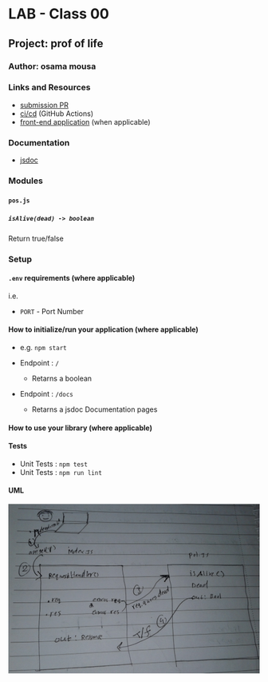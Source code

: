 # LAB - Class 00

## Project: prof of life

### Author: osama mousa

### Links and Resources

- [submission PR](https://github.com/401-advanced-javascript-osama/lab-00/pull/1)
- [ci/cd](https://travis-ci.com/github/401-advanced-javascript-osama/lab-00) (GitHub Actions)
- [front-end application](https://osama-lab-00.herokuapp.com/) (when applicable)

### Documentation

* [jsdoc](https://osama-lab-00.herokuapp.com/docs/)

### Modules

#### `pos.js`

##### `isAlive(dead) -> boolean`

Return true/false

### Setup

#### `.env` requirements (where applicable)

i.e.

- `PORT` - Port Number

#### How to initialize/run your application (where applicable)

- e.g. `npm start`

- Endpoint : `/`
    - Retarns a boolean

- Endpoint : `/docs`
    - Retarns a jsdoc Documentation pages


#### How to use your library (where applicable)

#### Tests
- Unit Tests : `npm test`
- Unit Tests : `npm run lint`

#### UML
![UML Diagram](summary.jpg)

